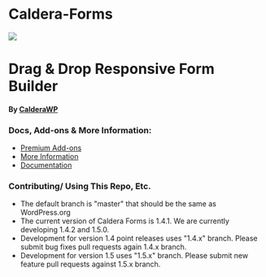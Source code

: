 Caldera-Forms
=============
<a href="https://calderawp.com/caldera-forms-add-ons/"><img src="https://calderawp.com/wp-content/uploads/2015/07/caldera-forms-banner-alt-title.png" /></a>


# Drag & Drop Responsive Form Builder

#### By <a href="https://CalderaWP.com" title="CalderaWP: Transform Your WordPress Experience">CalderaWP</a>

### Docs, Add-ons & More Information:
* [Premium Add-ons](https://calderawp.com/caldera-forms-add-ons/)
* [More Information](https://calderawp.com/caldera-forms/)
* [Documentation](http://docs.calderaforms.com/)


### Contributing/ Using This Repo, Etc.
* The default branch is "master" that should be the same as WordPress.org
* The current version of Caldera Forms is 1.4.1. We are currently developing 1.4.2 and 1.5.0.
* Development for version 1.4 point releases uses "1.4.x" branch. Please submit bug fixes pull requests again 1.4.x branch.
* Development for version 1.5 uses "1.5.x" branch. Please submit new feature pull requests against 1.5.x branch.
